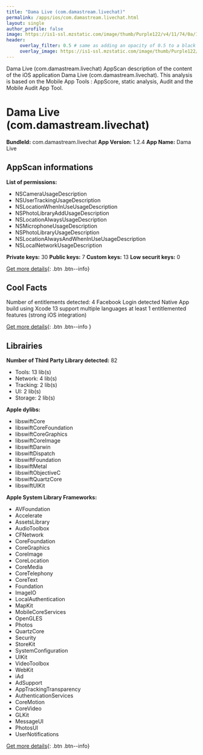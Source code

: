 ```yaml
---
title: "Dama Live (com.damastream.livechat)"
permalink: /apps/ios/com.damastream.livechat.html
layout: single
author_profile: false
image: https://is1-ssl.mzstatic.com/image/thumb/Purple122/v4/11/74/0a/11740a95-b0cb-4014-dc62-5d807f635983/AppIcon-0-0-1x_U007emarketing-0-0-0-7-0-0-sRGB-0-0-0-GLES2_U002c0-512MB-85-220-0-0.png/512x512bb.jpg
header: 
     overlay_filter: 0.5 # same as adding an opacity of 0.5 to a black background
     overlay_image: https://is1-ssl.mzstatic.com/image/thumb/Purple122/v4/11/74/0a/11740a95-b0cb-4014-dc62-5d807f635983/AppIcon-0-0-1x_U007emarketing-0-0-0-7-0-0-sRGB-0-0-0-GLES2_U002c0-512MB-85-220-0-0.png/512x512bb.jpg
---
```

Dama Live (com.damastream.livechat) AppScan description of the content of the iOS application Dama Live (com.damastream.livechat). This analysis is based on the Mobile App Tools : AppScore, static analysis, Audit and the Mobile Audit App Tool.

# Dama Live (com.damastream.livechat)

**BundleId:** com.damastream.livechat
**App Version:** 1.2.4
**App Name:** Dama Live


## AppScan informations 

**List of permissions:** 
- NSCameraUsageDescription
- NSUserTrackingUsageDescription
- NSLocationWhenInUseUsageDescription
- NSPhotoLibraryAddUsageDescription
- NSLocationAlwaysUsageDescription
- NSMicrophoneUsageDescription
- NSPhotoLibraryUsageDescription
- NSLocationAlwaysAndWhenInUseUsageDescription
- NSLocalNetworkUsageDescription
  
  
**Private keys:** 30
**Public keys:** 7
**Custom keys:** 13
**Low securit keys:** 0
  
[Get more details](/pricing.html){: .btn .btn--info}

## Cool Facts

Number of entitlements detected: 4
Facebook Login detected
Native App
build using Xcode 13
support multiple languages
at least 1 entitlemented features (strong iOS integration)
  
[Get more details](/pricing.html){: .btn .btn--info }

## Librairies 
**Number of Third Party Library detected:** 82
- Tools: 13 lib(s)
- Network: 4 lib(s)
- Tracking: 2 lib(s)
- UI: 2 lib(s)
- Storage: 2 lib(s)


**Apple dylibs:**
- libswiftCore
- libswiftCoreFoundation
- libswiftCoreGraphics
- libswiftCoreImage
- libswiftDarwin
- libswiftDispatch
- libswiftFoundation
- libswiftMetal
- libswiftObjectiveC
- libswiftQuartzCore
- libswiftUIKit


**Apple System Library Frameworks:**
- AVFoundation
- Accelerate
- AssetsLibrary
- AudioToolbox
- CFNetwork
- CoreFoundation
- CoreGraphics
- CoreImage
- CoreLocation
- CoreMedia
- CoreTelephony
- CoreText
- Foundation
- ImageIO
- LocalAuthentication
- MapKit
- MobileCoreServices
- OpenGLES
- Photos
- QuartzCore
- Security
- StoreKit
- SystemConfiguration
- UIKit
- VideoToolbox
- WebKit
- iAd
- AdSupport
- AppTrackingTransparency
- AuthenticationServices
- CoreMotion
- CoreVideo
- GLKit
- MessageUI
- PhotosUI
- UserNotifications


  
[Get more details](/pricing.html){: .btn .btn--info}

